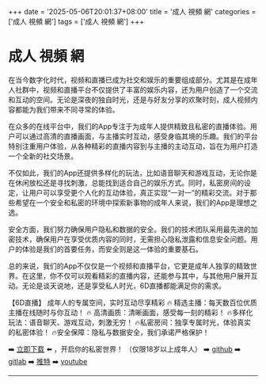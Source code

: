 +++
date = '2025-05-06T20:01:37+08:00'
title = '成人 視頻 網'
categories = ['成人 視頻 網']
tags = ['成人 視頻 網']
+++

# 成人 視頻 網

在当今数字化时代，视频和直播已成为社交和娱乐的重要组成部分。尤其是在成年人社群中，视频和直播平台不仅提供了丰富的娱乐内容，还为用户创造了一个交流和互动的空间。无论是深夜的独自时光，还是与好友分享的欢聚时刻，成人视频内容都能为我们带来不同寻常的体验。

在众多的在线平台中，我们的App专注于为成年人提供精致且私密的直播体验。用户可以通过高清的直播画面，与主播实时互动，感受身临其境的乐趣。我们的平台特别注重用户体验，从各种精彩的直播内容到与主播的主动互动，旨在为用户打造一个全新的社交场景。

不仅如此，我们的App还提供多样化的玩法，比如语音聊天和游戏互动，无论你是在休闲放松还是寻找刺激，总能找到适合自己的娱乐方式。同时，私密房间的设定，让用户可以享受更个人化的互动体验，真正实现“一对一”的精彩交流。对于那些希望在一个安全和私密的环境中探索新事物的成年人来说，我们的App是理想之选。

安全方面，我们努力确保用户隐私和数据的安全。我们的技术团队采用最先进的加密技术，确保用户在享受优质内容的同时，无需担心隐私泄露和信息安全问题。用户的体验是我们的首要任务，而安全则是这一体验的重要基石。

总的来说，我们的App不仅仅是一个视频和直播平台，它更是成年人独享的精致世界。在这里，你不仅可以观看精彩的直播内容，还能参与其中，与其他用户展开互动。无论是谈天说地，还是享受私人时光，6D直播都能满足你的需求。

【6D直播】
成年人的专属空间，实时互动尽享精彩
🔥 精选主播：每天数百位优质主播在线随时与你互动！
🔥 高清画质：清晰画面，感受每一刻的精彩！
🔥多样化玩法：语音聊天、游戏互动，刺激无穷！
🔥私密房间：独享专属时光，体验真实的私密体验！
🔥安全保障：隐私与数据安全，我们承诺严格保护！

➡️ [立即下载](https://down123.s3.ap-east-1.amazonaws.com/down/down.html?channelCode=blog) ⬅️ ，开启你的私密世界！
（仅限18岁以上成年人）
➡️ [github](https://aldult-live.github.io/)
➡️ [gitlab](https://seo-09598d.gitlab.io/)
➡️ [推特](https://x.com/wegame33)
➡️ [youtube](https://www.youtube.com/@6Dlive)

---
